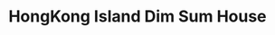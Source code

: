 ---
title: "HongKong Island Dim Sum House"
url: /toronto/hongkong-island-dim-sum-house/
shop: bakery
---